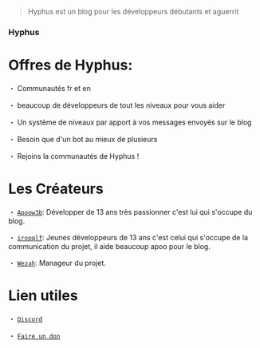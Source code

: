 > Hyphus est un blog pour les développeurs débutants et aguerrit 

### Hyphus

# Offres de Hyphus:
・ Communautés fr et en

・ beaucoup de développeurs de tout les niveaux pour vous aider

・ Un système de niveaux par apport à vos messages envoyés sur le blog

・ Besoin que d'un bot au mieux de plusieurs

・ Rejoins la communautés de Hyphus !

# Les Créateurs 

・ [`Apoow3b`](https://github.com/apoow3b): Développer de 13 ans très passionner c'est lui qui s'occupe du blog.

・ [`irooqlf`](https://github.com/irooqlf): Jeunes développeurs de 13 ans c'est celui qui s'occupe de la communication du projet, il aide beaucoup apoo pour le blog. 

・ [`Wezah`](https://github.com/Wezah): Manageur du projet. 

# Lien utiles

・ [`Discord`](https://discord.gg/tyBmw2vp)

・ [`Faire un don`](https://paypal.me/irootls)

